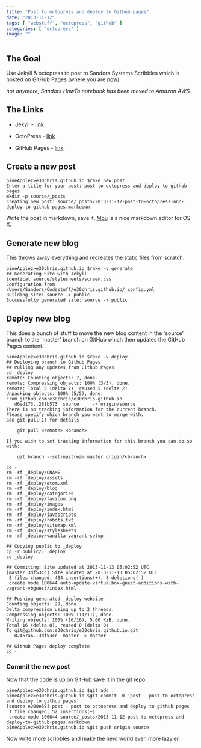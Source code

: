 ```yaml
---
title: "Post to octopress and deploy to Github pages"
date: "2013-11-12"
tags: [ "webstuff", "octopress", "github" ]
categories: [ "octopress" ]
image: ""
---
```


## The Goal
Use Jekyll & octopress to post to Sandors Systems Scribbles which is hosted on GitHub Pages (where you are [now](http://sandorsscribbl.es/post-to-octopress-and-deploy-to-github-pages/))

_not anymore, Sandors HowTo notebook has been moved to Amazon AWS_



## The Links

- Jekyll - [link](http://jekyllrb.com/)

- OctoPress - [link](http://octopress.org)

- GitHub Pages - [link](http://pages.github.com)


## Create a new post

~~~
pineApplez>e30chris.github.io $rake new_post
Enter a title for your post: post to octopress and deploy to github pages
mkdir -p source/_posts
Creating new post: source/_posts/2013-11-12-post-to-octopress-and-deploy-to-github-pages.markdown
~~~
Write the post in markdown, save it.  [Mou](http://mouapp.com/) is a nice markdown editor for OS X.

## Generate new blog
This throws away everything and recreates the static files from scratch.

~~~
pineApplez>e30chris.github.io $rake -v generate
## Generating Site with Jekyll
identical source/stylesheets/screen.css
Configuration from /Users/Sandors/Codestuff/e30chris.github.io/_config.yml
Building site: source -> public
Successfully generated site: source -> public
~~~

## Deploy new blog
This does a bunch of stuff to move the new blog content in the 'source' branch to the 'master' branch on GitHub which then updates the GitHub Pages content.

~~~
pineApplez>e30chris.github.io $rake -v deploy
## Deploying branch to Github Pages
## Pulling any updates from Github Pages
cd _deploy
remote: Counting objects: 7, done.
remote: Compressing objects: 100% (3/3), done.
remote: Total 5 (delta 2), reused 5 (delta 2)
Unpacking objects: 100% (5/5), done.
From github.com:e30chris/e30chris.github.io
   d6ed173..281b573  source     -> origin/source
There is no tracking information for the current branch.
Please specify which branch you want to merge with.
See git-pull(1) for details

    git pull <remote> <branch>

If you wish to set tracking information for this branch you can do so with:

    git branch --set-upstream master origin/<branch>

cd -
rm -rf _deploy/CNAME
rm -rf _deploy/assets
rm -rf _deploy/atom.xml
rm -rf _deploy/blog
rm -rf _deploy/categories
rm -rf _deploy/favicon.png
rm -rf _deploy/images
rm -rf _deploy/index.html
rm -rf _deploy/javascripts
rm -rf _deploy/robots.txt
rm -rf _deploy/sitemap.xml
rm -rf _deploy/stylesheets
rm -rf _deploy/vanilla-vagrant-setup

## Copying public to _deploy
cp -r public/. _deploy
cd _deploy

## Commiting: Site updated at 2013-11-13 05:02:52 UTC
[master 3df53cc] Site updated at 2013-11-13 05:02:52 UTC
 8 files changed, 484 insertions(+), 8 deletions(-)
 create mode 100644 auto-update-virtualbox-guest-additions-with-vagrant-vbguest/index.html

## Pushing generated _deploy website
Counting objects: 29, done.
Delta compression using up to 2 threads.
Compressing objects: 100% (11/11), done.
Writing objects: 100% (16/16), 5.66 KiB, done.
Total 16 (delta 8), reused 0 (delta 0)
To git@github.com:e30chris/e30chris.github.io.git
   02467a6..3df53cc  master -> master

## Github Pages deploy complete
cd -
~~~

### Commit the new post
Now that the code is up on GitHub save it in the git repo.

~~~
pineApplez>e30chris.github.io $git add .
pineApplez>e30chris.github.io $git commit -m 'post - post to octopress and deploy to github pages'
[source e200e58] post - post to octopress and deploy to github pages
 1 file changed, 52 insertions(+)
 create mode 100644 source/_posts/2013-11-12-post-to-octopress-and-deploy-to-github-pages.markdown
pineApplez>e30chris.github.io $git push origin source
~~~

Now write more scribbles and make the nerd world even more lazyier.
